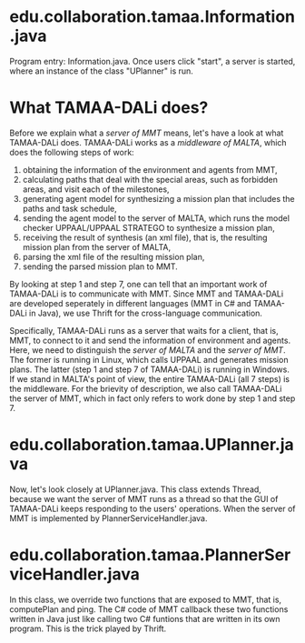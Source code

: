 # edu.collaboration.tamaa.Information.java
Program entry: Information.java. Once users click "start", a server is started, where an instance of the class "UPlanner" is run.

# What TAMAA-DALi does?
Before we explain what a *server of MMT* means, let's have a look at what TAMAA-DALi does. TAMAA-DALi works as a *middleware of MALTA*, which does the following steps of work:

1. obtaining the information of the environment and agents from MMT, 
2. calculating paths that deal with the special areas, such as forbidden areas, and visit each of the milestones,
3. generating agent model for synthesizing a mission plan that includes the paths and task schedule,
4. sending the agent model to the server of MALTA, which runs the model checker UPPAAL/UPPAAL STRATEGO to synthesize a mission plan,
5. receiving the result of synthesis (an xml file), that is, the resulting mission plan from the server of MALTA,
6. parsing the xml file of the resulting mission plan, 
7. sending the parsed mission plan to MMT.

By looking at step 1 and step 7, one can tell that an important work of TAMAA-DALi is to communicate with MMT. Since MMT and TAMAA-DALi are developed seperately in different languages (MMT in C# and TAMAA-DALi in Java), we use Thrift for the cross-language communication.

Specifically, TAMAA-DALi runs as a server that waits for a client, that is, MMT, to connect to it and send the information of environment and agents. Here, we need to distinguish the *server of MALTA* and the *server of MMT*. The former is running in Linux, which calls UPPAAL and generates mission plans. The latter (step 1 and step 7 of TAMAA-DALi) is running in Windows. If we stand in MALTA's point of view, the entire TAMAA-DALi (all 7 steps) is the middleware. For the brievity of description, we also call TAMAA-DALi the server of MMT, which in fact only refers to work done by step 1 and step 7.

# edu.collaboration.tamaa.UPlanner.java
Now, let's look closely at UPlanner.java. This class extends Thread, because we want the server of MMT runs as a thread so that the GUI of TAMAA-DALi keeps responding to the users' operations. When the server of MMT is implemented by PlannerServiceHandler.java.

# edu.collaboration.tamaa.PlannerServiceHandler.java
In this class, we override two functions that are exposed to MMT, that is, computePlan and ping. The C# code of MMT callback these two functions written in Java just like calling two C# funtions that are written in its own program. This is the trick played by Thrift.
